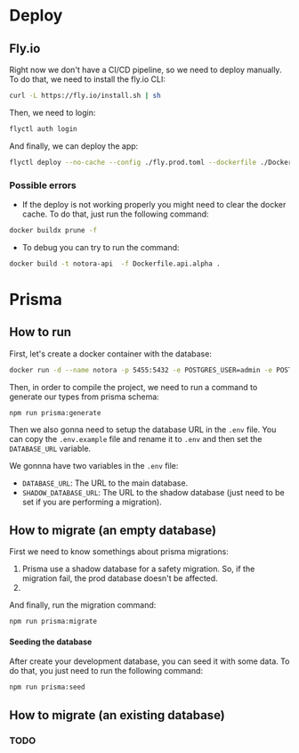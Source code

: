 # Deploy

## Fly.io

Right now we don't have a CI/CD pipeline, so we need to deploy manually. To do that, we need to install the fly.io CLI:

```bash
curl -L https://fly.io/install.sh | sh
```

Then, we need to login:

```bash
flyctl auth login
```

And finally, we can deploy the app:

```bash
flyctl deploy --no-cache --config ./fly.prod.toml --dockerfile ./Dockerfile.api.prod
```

### Possible errors

- If the deploy is not working properly you might need to clear the docker cache. To do that, just run the following command:

```bash
docker buildx prune -f
```

- To debug you can try to run the command:

```bash
docker build -t notora-api  -f Dockerfile.api.alpha .
```

# Prisma

## How to run

First, let's create a docker container with the database:

```bash
docker run -d --name notora -p 5455:5432 -e POSTGRES_USER=admin -e POSTGRES_PASSWORD=admin postgres
```

Then, in order to compile the project, we need to run a command to generate our types from prisma schema:

```bash
npm run prisma:generate
```

Then we also gonna need to setup the database URL in the `.env` file. You can copy the `.env.example` file and rename it to `.env` and then set the `DATABASE_URL` variable.

We gonnna have two variables in the `.env` file:

- `DATABASE_URL`: The URL to the main database.
- `SHADOW_DATABASE_URL`: The URL to the shadow database (just need to be set if you are performing a migration).

## How to migrate (an empty database)

First we need to know somethings about prisma migrations:

1. Prisma use a shadow database for a safety migration. So, if the migration fail, the prod database doesn't be affected.
2.

And finally, run the migration command:

```bash
npm run prisma:migrate
```

#### Seeding the database

After create your development database, you can seed it with some data. To do that, you just need to run the following command:

```bash
npm run prisma:seed
```

## How to migrate (an existing database)

### TODO
